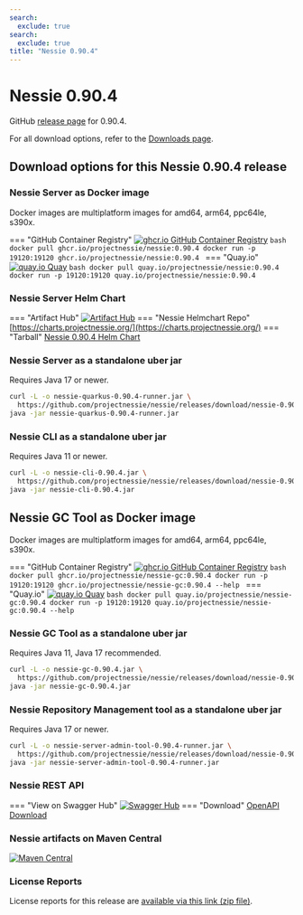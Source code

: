 ```yaml
---
search:
  exclude: true
search:
  exclude: true
title: "Nessie 0.90.4"
---
```


# Nessie 0.90.4

GitHub [release page](https://github.com/projectnessie/nessie/releases/tag/nessie-0.90.4) for 0.90.4.

For all download options, refer to the [Downloads page](../downloads/index.md).


## Download options for this Nessie 0.90.4 release

### Nessie Server as Docker image

Docker images are multiplatform images for amd64, arm64, ppc64le, s390x.

=== "GitHub Container Registry"
    [![ghcr.io GitHub Container Registry](https://img.shields.io/maven-central/v/org.projectnessie.nessie/nessie?label=quay.io+Docker&logo=docker&color=3f6ec6&style=for-the-badge&logoColor=white)](https://ghcr.io/projectnessie/nessie)
    ```bash
    docker pull ghcr.io/projectnessie/nessie:0.90.4
    docker run -p 19120:19120 ghcr.io/projectnessie/nessie:0.90.4
    ```
=== "Quay.io"
    [![quay.io Quay](https://img.shields.io/maven-central/v/org.projectnessie.nessie/nessie?label=quay.io+Docker&logo=docker&color=3f6ec6&style=for-the-badge&logoColor=white)](https://quay.io/repository/projectnessie/nessie?tab=tags)
    ```bash
    docker pull quay.io/projectnessie/nessie:0.90.4
    docker run -p 19120:19120 quay.io/projectnessie/nessie:0.90.4
    ```

### Nessie Server Helm Chart

=== "Artifact Hub"
    [![Artifact Hub](https://img.shields.io/endpoint?url=https://artifacthub.io/badge/repository/nessie&color=3f6ec6&labelColor=&style=for-the-badge&logoColor=white)](https://artifacthub.io/packages/search?repo=nessie)
=== "Nessie Helmchart Repo"
    [https://charts.projectnessie.org/](https://charts.projectnessie.org/)
=== "Tarball"
    [Nessie 0.90.4 Helm Chart](https://github.com/projectnessie/nessie/releases/download/nessie-0.90.4/nessie-helm-0.90.4.tgz)

### Nessie Server as a standalone uber jar

Requires Java 17 or newer.

```bash
curl -L -o nessie-quarkus-0.90.4-runner.jar \
  https://github.com/projectnessie/nessie/releases/download/nessie-0.90.4/nessie-quarkus-0.90.4-runner.jar
java -jar nessie-quarkus-0.90.4-runner.jar
```

### Nessie CLI as a standalone uber jar

Requires Java 11 or newer.

```bash
curl -L -o nessie-cli-0.90.4.jar \
  https://github.com/projectnessie/nessie/releases/download/nessie-0.90.4/nessie-cli-0.90.4.jar
java -jar nessie-cli-0.90.4.jar
```

## Nessie GC Tool as Docker image

Docker images are multiplatform images for amd64, arm64, ppc64le, s390x.

=== "GitHub Container Registry"
    [![ghcr.io GitHub Container Registry](https://img.shields.io/maven-central/v/org.projectnessie.nessie/nessie?label=ghcr.io+Docker&logo=docker&color=3f6ec6&style=for-the-badge&logoColor=white)](https://github.com/projectnessie/nessie/pkgs/container/nessie-gc)
    ```bash
    docker pull ghcr.io/projectnessie/nessie-gc:0.90.4
    docker run -p 19120:19120 ghcr.io/projectnessie/nessie-gc:0.90.4 --help
    ```
=== "Quay.io"
    [![quay.io Quay](https://img.shields.io/maven-central/v/org.projectnessie.nessie/nessie?label=quay.io+Docker&logo=docker&color=3f6ec6&style=for-the-badge&logoColor=white)](https://quay.io/repository/projectnessie/nessie-gc?tab=tags)
    ```bash
    docker pull quay.io/projectnessie/nessie-gc:0.90.4
    docker run -p 19120:19120 quay.io/projectnessie/nessie-gc:0.90.4 --help
    ```

### Nessie GC Tool as a standalone uber jar

Requires Java 11, Java 17 recommended.

```bash
curl -L -o nessie-gc-0.90.4.jar \
  https://github.com/projectnessie/nessie/releases/download/nessie-0.90.4/nessie-gc-0.90.4.jar
java -jar nessie-gc-0.90.4.jar
```

### Nessie Repository Management tool as a standalone uber jar

Requires Java 17 or newer.

```bash
curl -L -o nessie-server-admin-tool-0.90.4-runner.jar \
  https://github.com/projectnessie/nessie/releases/download/nessie-0.90.4/nessie-server-admin-tool-0.90.4-runner.jar
java -jar nessie-server-admin-tool-0.90.4-runner.jar
```

### Nessie REST API

=== "View on Swagger Hub"
    [![Swagger Hub](https://img.shields.io/badge/swagger%20hub-nessie-3f6ec6?style=for-the-badge&logo=swagger&link=https%3A%2F%2Fapp.swaggerhub.com%2Fapis%2Fprojectnessie%2Fnessie)](https://app.swaggerhub.com/apis/projectnessie/nessie/0.90.4)
=== "Download"
    [OpenAPI Download](https://github.com/projectnessie/nessie/releases/download/nessie-0.90.4/nessie-openapi-0.90.4.yaml)

### Nessie artifacts on Maven Central

[![Maven Central](https://img.shields.io/maven-central/v/org.projectnessie.nessie/nessie?label=Maven%20Central&logo=apachemaven&color=3f6ec6&style=for-the-badge&logoColor=white)](https://search.maven.org/artifact/org.projectnessie.nessie/nessie)

### License Reports

License reports for this release are [available via this link (zip file)](https://github.com/projectnessie/nessie/releases/download/nessie-0.90.4/nessie-aggregated-license-report-0.90.4.zip).
